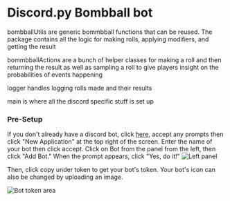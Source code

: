 # Discord.py Bombball bot

bombballUtils are generic bommbball functions that can be reused. The package contains all the logic for making rolls, applying modifiers, and getting the result

bommbballActions are a bunch of helper classes for making a roll and then returning the result as well as sampling a roll to give players insight on the probabilities of events happening

logger handles logging rolls made and their results 

main is where all the discord specific stuff is set up


### Pre-Setup

If you don't already have a discord bot, click [here](https://discordapp.com/developers/), accept any prompts then click "New Application" at the top right of the screen.  Enter the name of your bot then click accept.  Click on Bot from the panel from the left, then click "Add Bot."  When the prompt appears, click "Yes, do it!" 
![Left panel](https://i.imgur.com/hECJYWK.png)

Then, click copy under token to get your bot's token. Your bot's icon can also be changed by uploading an image.

![Bot token area](https://i.imgur.com/da0ktMC.png)

